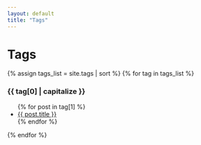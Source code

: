 ```yaml
---
layout: default
title: "Tags"
---
```


<h1>Tags</h1>

{% assign tags_list = site.tags | sort %}
{% for tag in tags_list %}
  <h3 id="{{ tag[0] }}">{{ tag[0] | capitalize }}</h3>
  <ul>
    {% for post in tag[1] %}
      <li><a href="{{ post.url | relative_url }}">{{ post.title }}</a></li>
    {% endfor %}
  </ul>
{% endfor %}

